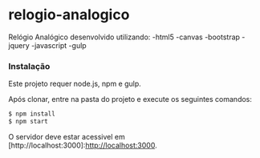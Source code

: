 # relogio-analogico
Relógio Analógico desenvolvido utilizando:
-html5
-canvas
-bootstrap
-jquery
-javascript
-gulp

### Instalação

Este projeto requer node.js, npm e gulp.

Após clonar, entre na pasta do projeto e execute os seguintes comandos:

```sh
$ npm install
$ npm start
```

O servidor deve estar acessivel em [http://localhost:3000]:<http://localhost:3000>.
